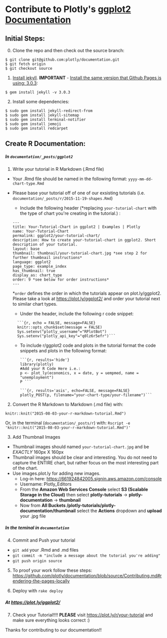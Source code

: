 # Contribute to Plotly's [ggplot2 Documentation](https://plot.ly/ggplot2/)
## Initial Steps:
0. Clone the repo and then check out the source branch:

  ```
  $ git clone git@github.com:plotly/documentation.git
  $ git fetch origin
  $ git checkout source
  ```
1. [Install jekyll](http://jekyllrb.com/docs/installation/). <b>IMPORTANT</b> - [Install the same version that Github Pages is using: 3.0.3](https://pages.github.com/versions/):

  ```
  $ gem install jekyll -v 3.0.3
  ```
2. Install some dependencies:

  ```
  $ sudo gem install jekyll-redirect-from
  $ sudo gem install jekyll-sitemap
  $ sudo gem install terminal-notifier
  $ sudo gem install jemoji
  $ sudo gem install redcarpet
  ```

## Create R Documentation:
##### In `documentation/_posts/ggplot2`
1. Write your tutorial in R Markdown (.Rmd file)
  - Your .Rmd file should be named in the following format: `yyyy-mm-dd-chart-type.Rmd`
  - Please base your tutorial off of one of our exsisting tutorials (i.e. `documentation/_posts/r/2015-11-19-shapes.Rmd`)
      - Include the following header (*replacing `your-tutorial-chart` with the type of chart you're creating in the tutorial.) :
      ```
      ---
      title: Your-Tutorial-Chart in ggplot2 | Examples | Plotly
      name: Your-Tutorial-Chart
      permalink: ggplot2/your-tutorial-chart/
      description: How to create your-tutorial-chart in ggplot2. Short description of your tutorial.
      layout: base
      thumbnail: thumbnail/your-tutorial-chart.jpg *see step 2 for further thumbnail instructions*
      language: ggplot2
      page_type: example_index
      has_thumbnail: true
      display_as: chart_type
      order: 9 *see below for order instructions*
      ---
      ```
      *`order` defines the order in which the tutorials appear on plot.ly/ggplot2. Please take a look at https://plot.ly/ggplot2/ and order your tutorial next to similar chart types.
      - Under the header, include the following r code snippet:
      ```
        ```{r, echo = FALSE, message=FALSE}
        knitr::opts_chunk$set(message = FALSE)
        Sys.setenv("plotly_username"="RPlotBot")
        Sys.setenv("plotly_api_key"="q0lz6r5efr")``` 
      ```

      
    - To include r/ggplot2 code and plots in the tutorial format the code snippets and plots in the following format:
      
      ```
      ```{r, results='hide'}
      library(plotly)
      #Add your R Code Here i.e.:
      p <- plot_ly(economics, x = date, y = uempmed, name = "unemployment")
      P ```
      ```
      ```
      ```{r, results='asis', echo=FALSE, message=FALSE}
      plotly_POST(p, filename="your-chart-type/your-filename")```
      ```

2. Convert the R Markdown to Markdown (.md file) with:

  `knitr::knit("2015-08-03-your-r-markdown-tutorial.Rmd")`
  
  Or, in the terminal (`documentation/_posts/r`) with: 
  `Rscript -e 'knitr::knit("2015-08-03-your-r-markdown-tutorial.Rmd")'`
  
3. Add Thumbnail Images
  - Thumbnail images should named `your-tutorial-chart.jpg` and be *EXACTLY* 160px X 160px
  - Thumbnail images should be clear and interesting. You do not need to capture the ENTIRE chart, but rather focus on the most interesting part of the chart. 
  - Use images.plot.ly for adding new images. 
    - Log-in here: https://661924842005.signin.aws.amazon.com/console
    - Username: Plotly_Editors
    - From the <b>Amazon Web Services Console</b> select <b>S3 (Scalable Storage in the Cloud)</b> then select <b>plotly-tutorials</b> -> <b>plotly-documentation</b> -> <b>thumbnail</b>
    - Now from <b>All Buckets /plotly-tutorials/plotly-documentation/thumbnail</b> select the <b>Actions</b> dropdown and <b>upload</b> your .jpg file
    
##### In the teminal in `documentation`
4. Commit and Push your tutorial
  - `git add` your .Rmd and .md files
  - `git commit -m "include a message about the tutorial you're adding"`
  - `git push origin source`

5. To proof your work follow these steps: https://github.com/plotly/documentation/blob/source/Contributing.md#rendering-the-pages-locally 

6. Deploy with `rake deploy`

##### At https://plot.ly/ggplot2/
7. Check your Tutorial!!!! 
  <b>PLEASE</b> visit https://plot.ly/r/your-tutorial and make sure everything looks correct :)

Thanks for contributing to our documentation!!
